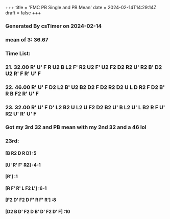 +++
title = 'FMC PB Single and PB Mean'
date = 2024-02-14T14:29:14Z
draft = false
+++

### Generated By csTimer on 2024-02-14
### mean of 3: 36.67

### Time List:
### 21. 32.00   R' U' F R U2 B L2 F' R2 U2 F' U2 F2 D2 R2 U' R2 B' D2 U2 R' F R' U' F 
### 22. 46.00   R' U' F D2 L2 B' U2 B2 D2 F D2 R2 D2 U L D R2 F D2 B' R B F2 R' U' F 
### 23. 32.00   R' U' F D' L2 B2 U L2 U F2 D2 B2 U' B L2 U' L B2 R F U' R2 U' R' U' F

### Got my 3rd 32 and PB mean with my 2nd 32 and a 46 lol

### 23rd:
#### [B R2 D R D] :5
#### [U' R' F' ~~R2~~] :4-1
#### [R'] :1
#### [~~R~~ F' R' L F2 L'] :6-1
#### [F2 D' F2 D F' R F' R'] :8
#### [D2 B D' F2 D B' D' F2 D' F] :10
